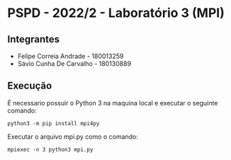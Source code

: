 # PSPD - 2022/2 - Laboratório 3 (MPI)

## Integrantes
 - Felipe Correia Andrade  - 180013259
 - Sávio Cunha De Carvalho - 180130889

## Execução

É necessario possuir o Python 3 na maquina local e executar o seguinte comando: <br>
    
    python3 -m pip install mpi4py

Executar o arquivo mpi.py como o comando: <br>

    mpiexec -n 3 python3 mpi.py



